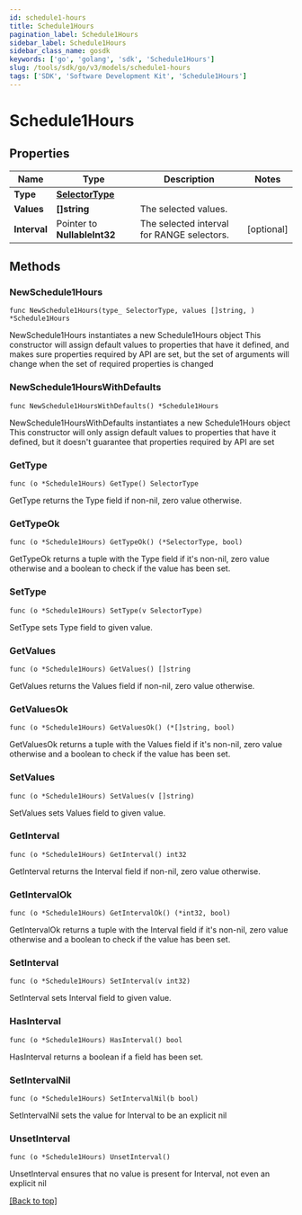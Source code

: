```yaml
---
id: schedule1-hours
title: Schedule1Hours
pagination_label: Schedule1Hours
sidebar_label: Schedule1Hours
sidebar_class_name: gosdk
keywords: ['go', 'golang', 'sdk', 'Schedule1Hours'] 
slug: /tools/sdk/go/v3/models/schedule1-hours
tags: ['SDK', 'Software Development Kit', 'Schedule1Hours']
---
```


# Schedule1Hours

## Properties

Name | Type | Description | Notes
------------ | ------------- | ------------- | -------------
**Type** | [**SelectorType**](SelectorType) |  | 
**Values** | **[]string** | The selected values.  | 
**Interval** | Pointer to **NullableInt32** | The selected interval for RANGE selectors.  | [optional] 

## Methods

### NewSchedule1Hours

`func NewSchedule1Hours(type_ SelectorType, values []string, ) *Schedule1Hours`

NewSchedule1Hours instantiates a new Schedule1Hours object
This constructor will assign default values to properties that have it defined,
and makes sure properties required by API are set, but the set of arguments
will change when the set of required properties is changed

### NewSchedule1HoursWithDefaults

`func NewSchedule1HoursWithDefaults() *Schedule1Hours`

NewSchedule1HoursWithDefaults instantiates a new Schedule1Hours object
This constructor will only assign default values to properties that have it defined,
but it doesn't guarantee that properties required by API are set

### GetType

`func (o *Schedule1Hours) GetType() SelectorType`

GetType returns the Type field if non-nil, zero value otherwise.

### GetTypeOk

`func (o *Schedule1Hours) GetTypeOk() (*SelectorType, bool)`

GetTypeOk returns a tuple with the Type field if it's non-nil, zero value otherwise
and a boolean to check if the value has been set.

### SetType

`func (o *Schedule1Hours) SetType(v SelectorType)`

SetType sets Type field to given value.


### GetValues

`func (o *Schedule1Hours) GetValues() []string`

GetValues returns the Values field if non-nil, zero value otherwise.

### GetValuesOk

`func (o *Schedule1Hours) GetValuesOk() (*[]string, bool)`

GetValuesOk returns a tuple with the Values field if it's non-nil, zero value otherwise
and a boolean to check if the value has been set.

### SetValues

`func (o *Schedule1Hours) SetValues(v []string)`

SetValues sets Values field to given value.


### GetInterval

`func (o *Schedule1Hours) GetInterval() int32`

GetInterval returns the Interval field if non-nil, zero value otherwise.

### GetIntervalOk

`func (o *Schedule1Hours) GetIntervalOk() (*int32, bool)`

GetIntervalOk returns a tuple with the Interval field if it's non-nil, zero value otherwise
and a boolean to check if the value has been set.

### SetInterval

`func (o *Schedule1Hours) SetInterval(v int32)`

SetInterval sets Interval field to given value.

### HasInterval

`func (o *Schedule1Hours) HasInterval() bool`

HasInterval returns a boolean if a field has been set.

### SetIntervalNil

`func (o *Schedule1Hours) SetIntervalNil(b bool)`

 SetIntervalNil sets the value for Interval to be an explicit nil

### UnsetInterval
`func (o *Schedule1Hours) UnsetInterval()`

UnsetInterval ensures that no value is present for Interval, not even an explicit nil

[[Back to top]](#) 


